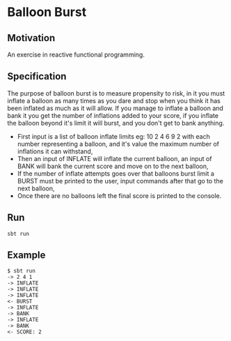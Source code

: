 Balloon Burst
===

Motivation
----

An exercise in reactive functional programming.

Specification
---

The purpose of balloon burst is to measure propensity to risk, in it you must inflate a balloon as many times as you dare and stop when you think
it has been inflated as much as it will allow. If you manage to inflate a balloon and bank it you get the number of inflations added to your score, if
you inflate the balloon beyond it's limit it will burst, and you don't get to bank anything.

- First input is a list of balloon inflate limits eg: 10 2 4 6 9 2 with each number representing a balloon, and it's value the maximum number of
inflations it can withstand,
- Then an input of INFLATE will inflate the current balloon, an input of BANK will bank the current score and move on to the next balloon,
- If the number of inflate attempts goes over that balloons burst limit a BURST must be printed to the user, input commands after that go to the
next balloon,
- Once there are no balloons left the final score is printed to the console.

Run
---

    sbt run
    
Example
---

    $ sbt run
    -> 2 4 1
    -> INFLATE
    -> INFLATE
    -> INFLATE
    <- BURST
    -> INFLATE
    -> BANK
    -> INFLATE
    -> BANK
    <- SCORE: 2    